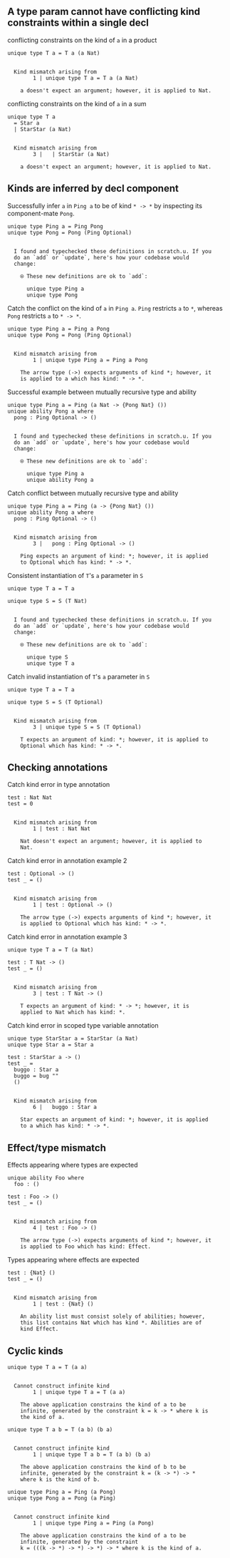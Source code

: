
## A type param cannot have conflicting kind constraints within a single decl

conflicting constraints on the kind of `a` in a product
```unison
unique type T a = T a (a Nat)
```

```ucm

  Kind mismatch arising from
        1 | unique type T a = T a (a Nat)
    
    a doesn't expect an argument; however, it is applied to Nat.

```
conflicting constraints on the kind of `a` in a sum
```unison
unique type T a 
  = Star a 
  | StarStar (a Nat)
```

```ucm

  Kind mismatch arising from
        3 |   | StarStar (a Nat)
    
    a doesn't expect an argument; however, it is applied to Nat.

```
## Kinds are inferred by decl component

Successfully infer `a` in `Ping a` to be of kind `* -> *` by
inspecting its component-mate `Pong`.
```unison
unique type Ping a = Ping Pong
unique type Pong = Pong (Ping Optional)
```

```ucm

  I found and typechecked these definitions in scratch.u. If you
  do an `add` or `update`, here's how your codebase would
  change:
  
    ⍟ These new definitions are ok to `add`:
    
      unique type Ping a
      unique type Pong

```
Catch the conflict on the kind of `a` in `Ping a`. `Ping` restricts
`a` to `*`, whereas `Pong` restricts `a` to `* -> *`.
```unison
unique type Ping a = Ping a Pong
unique type Pong = Pong (Ping Optional)
```

```ucm

  Kind mismatch arising from
        1 | unique type Ping a = Ping a Pong
    
    The arrow type (->) expects arguments of kind *; however, it
    is applied to a which has kind: * -> *.

```
Successful example between mutually recursive type and ability
```unison
unique type Ping a = Ping (a Nat -> {Pong Nat} ())
unique ability Pong a where
  pong : Ping Optional -> ()
```

```ucm

  I found and typechecked these definitions in scratch.u. If you
  do an `add` or `update`, here's how your codebase would
  change:
  
    ⍟ These new definitions are ok to `add`:
    
      unique type Ping a
      unique ability Pong a

```
Catch conflict between mutually recursive type and ability
```unison
unique type Ping a = Ping (a -> {Pong Nat} ())
unique ability Pong a where
  pong : Ping Optional -> ()
```

```ucm

  Kind mismatch arising from
        3 |   pong : Ping Optional -> ()
    
    Ping expects an argument of kind: *; however, it is applied
    to Optional which has kind: * -> *.

```
Consistent instantiation of `T`'s `a` parameter in `S`
```unison
unique type T a = T a

unique type S = S (T Nat)
```

```ucm

  I found and typechecked these definitions in scratch.u. If you
  do an `add` or `update`, here's how your codebase would
  change:
  
    ⍟ These new definitions are ok to `add`:
    
      unique type S
      unique type T a

```
Catch invalid instantiation of `T`'s `a` parameter in `S`
```unison
unique type T a = T a

unique type S = S (T Optional)
```

```ucm

  Kind mismatch arising from
        3 | unique type S = S (T Optional)
    
    T expects an argument of kind: *; however, it is applied to
    Optional which has kind: * -> *.

```
## Checking annotations

Catch kind error in type annotation
```unison
test : Nat Nat
test = 0
```

```ucm

  Kind mismatch arising from
        1 | test : Nat Nat
    
    Nat doesn't expect an argument; however, it is applied to
    Nat.

```
Catch kind error in annotation example 2
```unison
test : Optional -> ()
test _ = ()
```

```ucm

  Kind mismatch arising from
        1 | test : Optional -> ()
    
    The arrow type (->) expects arguments of kind *; however, it
    is applied to Optional which has kind: * -> *.

```
Catch kind error in annotation example 3
```unison
unique type T a = T (a Nat)

test : T Nat -> ()
test _ = ()
```

```ucm

  Kind mismatch arising from
        3 | test : T Nat -> ()
    
    T expects an argument of kind: * -> *; however, it is
    applied to Nat which has kind: *.

```
Catch kind error in scoped type variable annotation
```unison
unique type StarStar a = StarStar (a Nat)
unique type Star a = Star a

test : StarStar a -> ()
test _ = 
  buggo : Star a
  buggo = bug ""
  ()
```

```ucm

  Kind mismatch arising from
        6 |   buggo : Star a
    
    Star expects an argument of kind: *; however, it is applied
    to a which has kind: * -> *.

```
## Effect/type mismatch

Effects appearing where types are expected
```unison
unique ability Foo where
  foo : ()

test : Foo -> ()
test _ = ()
```

```ucm

  Kind mismatch arising from
        4 | test : Foo -> ()
    
    The arrow type (->) expects arguments of kind *; however, it
    is applied to Foo which has kind: Effect.

```
Types appearing where effects are expected
```unison
test : {Nat} ()
test _ = ()
```

```ucm

  Kind mismatch arising from
        1 | test : {Nat} ()
    
    An ability list must consist solely of abilities; however,
    this list contains Nat which has kind *. Abilities are of
    kind Effect.

```
## Cyclic kinds

```unison
unique type T a = T (a a)
```

```ucm

  Cannot construct infinite kind
        1 | unique type T a = T (a a)
    
    The above application constrains the kind of a to be
    infinite, generated by the constraint k = k -> * where k is
    the kind of a.

```
```unison
unique type T a b = T (a b) (b a)
```

```ucm

  Cannot construct infinite kind
        1 | unique type T a b = T (a b) (b a)
    
    The above application constrains the kind of b to be
    infinite, generated by the constraint k = (k -> *) -> *
    where k is the kind of b.

```
```unison
unique type Ping a = Ping (a Pong)
unique type Pong a = Pong (a Ping)
```

```ucm

  Cannot construct infinite kind
        1 | unique type Ping a = Ping (a Pong)
    
    The above application constrains the kind of a to be
    infinite, generated by the constraint
    k = (((k -> *) -> *) -> *) -> * where k is the kind of a.

```
